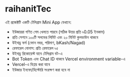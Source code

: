 # raihanitTec
এই প্রজেক্টটি একটি টেলিগ্রাম Mini App যেখানে:
- ইউজাররা গণিত গেম খেলতে পারবে (সঠিক উত্তর প্রতি ৳0.05 ইনকাম)
- প্রতি সেশনে ১০০টি সলভের লিমিট এবং ২০ মিনিট কুলডাউন থাকবে
- উইথড্র ফর্ম (ফোন নম্বর, পরিমাণ, bKash/Nagad)
- রেফারেল বোনাস: প্রতি রেফারেল ৳৫
- উইথড্র রিকোয়েস্ট যাবে টেলিগ্রাম বট-এ
- Bot Token এবং Chat ID থাকবে Vercel environment variable-এ
- Vercel-এ ডিপ্লয় করা যাবে
- ইউজার ইনফো/হিস্টোরি সংরক্ষণ করা হবে না

